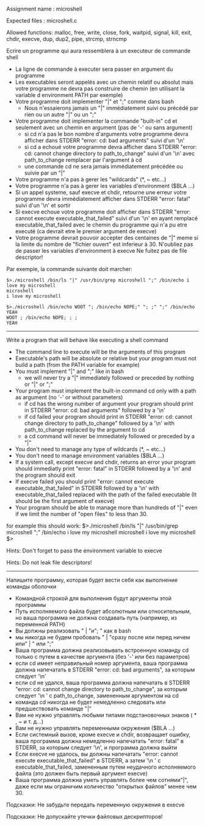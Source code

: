 Assignment name  : microshell

Expected files   : microshell.c

Allowed functions: malloc, free, write, close, fork, waitpid, signal, kill, exit, chdir, execve, dup, dup2, pipe, strcmp, strncmp

Ecrire un programme qui aura ressemblera à un executeur de commande shell
- La ligne de commande à executer sera passer en argument du programme
- Les executables seront appelés avec un chemin relatif ou absolut mais votre programme ne devra pas construire de chemin (en utilisant la variable d environment PATH par exemple)
- Votre programme doit implementer "|" et ";" comme dans bash
	- Nous n'essaierons jamais un "|" immédiatement suivi ou précédé par rien ou un autre "|" ou un ";"
- Votre programme doit implementer la commande "built-in" cd et seulement avec un chemin en argument (pas de '-' ou sans argument)
	- si cd n'a pas le bon nombre d'arguments votre programme devra afficher dans STDERR "error: cd: bad arguments" suivi d'un '\n'
	- si cd a echoué votre programme devra afficher dans STDERR "error: cd: cannot change directory to path_to_change" suivi d'un '\n' avec path_to_change remplacer par l'argument à cd
	- une commande cd ne sera jamais immédiatement précédée ou suivie par un "|"
- Votre programme n'a pas à gerer les "wildcards" (*, ~ etc...)
- Votre programme n'a pas à gerer les variables d'environment ($BLA ...)
- Si un appel systeme, sauf execve et chdir, retourne une erreur votre programme devra immédiatement afficher dans STDERR "error: fatal" suivi d'un '\n' et sortir
- Si execve echoue votre programme doit afficher dans STDERR "error: cannot execute executable_that_failed" suivi d'un '\n' en ayant remplacé executable_that_failed avec le chemin du programme qui n'a pu etre executé (ca devrait etre le premier argument de execve)
- Votre programme devrait pouvoir accepter des centaines de "|" meme si la limite du nombre de "fichier ouvert" est inferieur à 30.
N'oubliez pas de passer les variables d'environment à execve
Ne fuitez pas de file descriptor!

Par exemple, la commande suivante doit marcher:

```
$>./microshell /bin/ls "|" /usr/bin/grep microshell ";" /bin/echo i love my microshell
microshell
i love my microshell
```
```
$>./microshell /bin/echo WOOT "; /bin/echo NOPE;" "; ;" ";" /bin/echo YEAH
WOOT ; /bin/echo NOPE; ; ;
YEAH
```

________________________________________________________________________________________________________________________

Write a program that will behave like executing a shell command
- The command line to execute will be the arguments of this program
- Executable's path will be absolute or relative but your program must not build a path (from the PATH variable for example)
- You must implement "|" and ";" like in bash
	- we will never try a "|" immediately followed or preceded by nothing or "|" or ";"
- Your program must implement the built-in command cd only with a path as argument (no '-' or without parameters)
	- if cd has the wrong number of argument your program should print in STDERR "error: cd: bad arguments" followed by a '\n'
	- if cd failed your program should print in STDERR "error: cd: cannot change directory to path_to_change" followed by a '\n' with path_to_change replaced by the argument to cd
	- a cd command will never be immediately followed or preceded by a "|"
- You don't need to manage any type of wildcards (*, ~ etc...)
- You don't need to manage environment variables ($BLA ...)
- If a system call, except execve and chdir, returns an error your program should immediatly print "error: fatal" in STDERR followed by a '\n' and the program should exit
- If execve failed you should print "error: cannot execute executable_that_failed" in STDERR followed by a '\n' with executable_that_failed replaced with the path of the failed executable (It should be the first argument of execve)
- Your program should be able to manage more than hundreds of "|" even if we limit the number of "open files" to less than 30.

for example this should work:
$>./microshell /bin/ls "|" /usr/bin/grep microshell ";" /bin/echo i love my microshell
microshell
i love my microshell
$>

Hints:
Don't forget to pass the environment variable to execve

Hints:
Do not leak file descriptors!
_____________________________________________________________________________________________________________________________

Напишите программу, которая будет вести себя как выполнение команды оболочки	
- Командной строкой для выполнения будут аргументы этой программы
- Путь исполняемого файла будет абсолютным или относительным, но ваша программа не должна создавать путь (например, из переменной PATH)
- Вы должны реализовать " | "и"; " как в bash
- мы никогда не будем пробовать " | "сразу после или перед ничем или" | " или ";"
- Ваша программа должна реализовывать встроенную команду cd только с путем в качестве аргумента (без '-' или без параметров)
- если cd имеет неправильный номер аргумента, ваша программа должна напечатать в STDERR "error: cd: bad arguments", за которым следует '\n'
- если cd не удался, ваша программа должна напечатать в STDERR "error: cd: cannot change directory to path_to_change", за которым следует '\n ' с path_to_change, замененным аргументом на cd
- команда cd никогда не будет немедленно следовать или предшествовать команде "|"
- Вам не нужно управлять любыми типами подстановочных знаков ( * , ~ и т. д...)
- Вам не нужно управлять переменными окружения ($BLA ...)
- Если системный вызов, кроме execve и chdir, возвращает ошибку, ваша программа должна немедленно напечатать "error: fatal" в STDERR, за которым следует '\n', и программа должна выйти
- Если execve не удалось, вы должны напечатать "error: cannot execute executable_that_failed" в STDERR, а затем '\n ' с executable_that_failed, замененным путем неудачного исполняемого файла (это должен быть первый аргумент execve)
- Ваша программа должна уметь управлять более чем сотнями"|", даже если мы ограничим количество "открытых файлов" менее чем 30.

Подсказки:
Не забудьте передать переменную окружения в execve

Подсказки:
Не допускайте утечки файловых дескрипторов!
